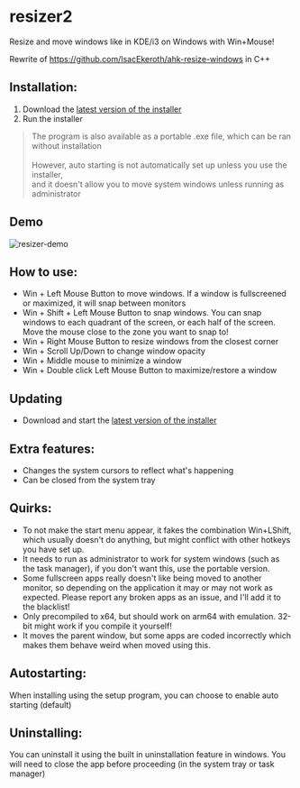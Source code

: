 # resizer2

Resize and move windows like in KDE/i3 on Windows with Win+Mouse!

Rewrite of https://github.com/IsacEkeroth/ahk-resize-windows in C++

## Installation:

1. Download the [latest version of the installer](https://github.com/alvesvaren/resizer2/releases/latest/download/resizer2-setup.exe)
2. Run the installer

> The program is also available as a portable .exe file, which can be ran without installation<br><br>
> However, auto starting is not automatically set up unless you use the installer,<br>
> and it doesn't allow you to move system windows unless running as administrator

## Demo

![resizer-demo](https://github.com/user-attachments/assets/b1eb583f-3b3b-413b-b7a4-c431f06baee0)

## How to use:

- Win + Left Mouse Button to move windows. If a window is fullscreened or maximized, it will snap between monitors
- Win + Shift + Left Mouse Button to snap windows. 
  You can snap windows to each quadrant of the screen, or each half of the screen. Move the mouse close to the zone you want to snap to!
- Win + Right Mouse Button to resize windows from the closest corner
- Win + Scroll Up/Down to change window opacity
- Win + Middle mouse to minimize a window
- Win + Double click Left Mouse Button to maximize/restore a window

## Updating

- Download and start the [latest version of the installer](https://github.com/alvesvaren/resizer2/releases/latest/download/resizer2-setup.exe)

## Extra features:

- Changes the system cursors to reflect what's happening
- Can be closed from the system tray

## Quirks:

- To not make the start menu appear, it fakes the combination Win+LShift, which usually doesn't do anything, but might conflict with other hotkeys you have set up.
- It needs to run as administrator to work for system windows (such as the task manager), if you don't want this, use the portable version.
- Some fullscreen apps really doesn't like being moved to another monitor, so depending on the application it may or may not work as expected. Please report any broken apps as an issue, and I'll add it to the blacklist!
- Only precompiled to x64, but should work on arm64 with emulation. 32-bit might work if you compile it yourself!
- It moves the parent window, but some apps are coded incorrectly which makes them behave weird when moved using this.

## Autostarting:

When installing using the setup program, you can choose to enable auto starting (default)

## Uninstalling:

You can uninstall it using the built in uninstallation feature in windows. You will need to close the app before proceeding (in the system tray or task manager)

